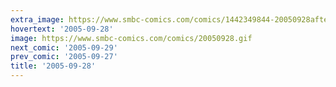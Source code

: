 ```yaml
---
extra_image: https://www.smbc-comics.com/comics/1442349844-20050928after.png
hovertext: '2005-09-28'
image: https://www.smbc-comics.com/comics/20050928.gif
next_comic: '2005-09-29'
prev_comic: '2005-09-27'
title: '2005-09-28'
---
```


